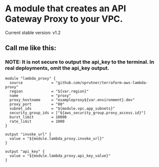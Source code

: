 # A module that creates an API Gateway Proxy to your VPC.
Current stable version: v1.2

## Call me like this:

### NOTE: It is not secure to output the api_key to the terminal. In real deployments, omit the api_key output.

```hcl
module "lambda_proxy" {
  source             = "github.com/sprutner/terraform-aws-lambda-proxy"
  region             = "${var.region}"
  name               = "proxy"
  proxy_hostname     = "exampleproxy${var.environment}.dev"
  proxy_port         = "80"
  subnet_ids         = "${module.vpc.app_subnets}"
  security_group_ids = ["${aws_security_group.proxy_access.id}"]
  burst_limit        = 10000
  rate_limit         = 1000
}

output "invoke_url" {
  value = "${module.lambda_proxy.invoke_url}"
}

output "api_key" {
  value = "${module.lambda_proxy.api_key_value}"
}
```
